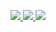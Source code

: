 <p align='center'>
  <a href="https://www.linkedin.com/in/egor-trushin/">
    <img src="https://img.shields.io/badge/linkedin-%230077B5.svg?&style=for-the-badge&logo=linkedin&logoColor=white" />
  </a>
  <a href="https://scholar.google.com/citations?user=GDHKpaUAAAAJ&hl=en">
    <img src="https://img.shields.io/badge/Google%20Scholar-4285F4?style=for-the-badge&logo=google-scholar&logoColor=white" />
  </a>
  <a href="https://www.kaggle.com/egortrushin">
    <img src="https://img.shields.io/badge/Kaggle-035a7d?style=for-the-badge&logo=kaggle&logoColor=white" />
  </a>
</p>
